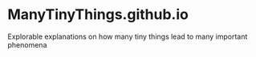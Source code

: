 # ManyTinyThings.github.io
Explorable explanations on how many tiny things lead to many important phenomena
